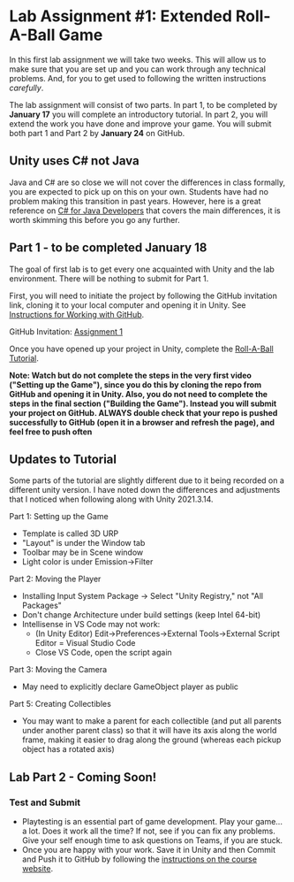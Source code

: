 # Lab Assignment #1: Extended Roll-A-Ball Game

In this first lab assignment we will take two weeks. This will allow us to make sure that you are set up and you can work through any technical problems. And, for you to get used to following the written instructions *carefully*.

The lab assignment will consist of two parts. In part 1, to be completed by **January 17** you will complete an introductory tutorial. In part 2, you will extend the work you have done and improve your game. You will submit both part 1 and Part 2 by **January 24** on GitHub.

## Unity uses C# not Java

Java and C# are so close we will not cover the differences in class formally, you are expected to pick up on this on your own. Students have had no problem making this transition in past years. However, here is a great reference on [C# for Java Developers](https://nerdparadise.com/programming/csharpforjavadevs) that covers the main differences, it is worth skimming this before you go any further.

## Part 1 - to be completed January 18
The goal of first lab is to get every one acquainted with Unity and the lab environment. There will be nothing to submit for Part 1.

First, you will need to initiate the project by following the GitHub invitation link, cloning it to your local computer and opening it in Unity. See [Instructions for Working with GitHub](https://ismithbwr.github.io/en_CA/#!pages/CS2053-working-with-git.md).

GitHub Invitation: [Assignment 1](https://classroom.github.com/a/0UXUKSlD)

Once you have opened up your project in Unity, complete the [Roll-A-Ball Tutorial](https://learn.unity.com/project/roll-a-ball). 

**Note: Watch but do not complete the steps in the very first video ("Setting up the Game"), since you do this by cloning the repo from GitHub and opening it in Unity. Also, you do not need to complete the steps in the final section ("Building the Game"). Instead you will submit your project on GitHub. ALWAYS double check that your repo is pushed successfully to GitHub (open it in a browser and refresh the page), and feel free to push often**

## Updates to Tutorial
Some parts of the tutorial are slightly different due to it being recorded on a different unity version. I have noted down the differences and adjustments that I noticed when following along with Unity 2021.3.14.

Part 1: Setting up the Game
- Template is called 3D URP
- "Layout" is under the Window tab
- Toolbar may be in Scene window
- Light color is under Emission->Filter

Part 2: Moving the Player
- Installing Input System Package -> Select "Unity Registry," not "All Packages"
- Don't change Architecture under build settings (keep Intel 64-bit)
- Intellisense in VS Code may not work:
    - (In Unity Editor) Edit->Preferences->External Tools->External Script Editor = Visual Studio Code
   - Close VS Code, open the script again

Part 3: Moving the Camera
- May need to explicitly declare GameObject player as public

Part 5: Creating Collectibles
- You may want to make a parent for each collectible (and put all parents under another parent class) so that it will have its axis along the world frame, making it easier to drag along the ground (whereas each pickup object has a rotated axis)


## Lab Part 2 - Coming Soon!

### Test and Submit
- Playtesting is an essential part of game development. Play your game... a lot. Does it work all the time? If not, see if you can fix any problems. Give your self enough time to ask questions on Teams, if you are stuck.
- Once you are happy with your work. Save it in Unity and then Commit and Push it to GitHub by following the [instructions on the course website](https://ismithbwr.github.io/en_CA/#!pages/CS2053-working-with-git.md).